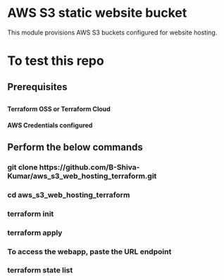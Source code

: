 # AWS S3 static website bucket

This module provisions AWS S3 buckets configured for website hosting.

<h1>To test this repo</h1>



<h2>Prerequisites<h2>
  <h4>Terraform OSS or Terraform Cloud</h4>
  <h4>AWS Credentials configured</h4>

  
  

<h2>Perform the below commands</h2>
  <h3>git clone https://github.com/B-Shiva-Kumar/aws_s3_web_hosting_terraform.git</h3>
  <h3>cd aws_s3_web_hosting_terraform</h3>
  <h3>terraform init</h3>
  <h3>terraform apply</h3>
  <h3>To access the webapp, paste the URL endpoint</h3>
  <h3>terraform state list</h3>
